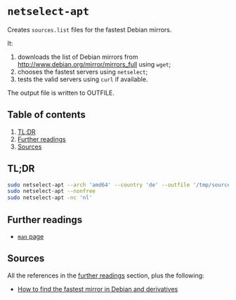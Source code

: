 # `netselect-apt`

Creates `sources.list` files for the fastest Debian mirrors.

It:

1. downloads the list of Debian mirrors from <http://www.debian.org/mirror/mirrors_full> using `wget`;
1. chooses the fastest servers using `netselect`;
1. tests the valid servers using `curl` if available.

The output file is written to OUTFILE.

## Table of contents <!-- omit in toc -->

1. [TL;DR](#tldr)
1. [Further readings](#further-readings)
1. [Sources](#sources)

## TL;DR

```sh
sudo netselect-apt --arch 'amd64' --country 'de' --outfile '/tmp/sources.list'
sudo netselect-apt --nonfree
sudo netselect-apt -nc 'nl'
```

## Further readings

- [`man` page][man page]

## Sources

All the references in the [further readings] section, plus the following:

- [How to find the fastest mirror in Debian and derivatives]

<!-- upstream -->
[man page]: https://manpages.debian.org/testing/netselect-apt/netselect-apt.1.en.html

<!-- internal references -->
[further readings]: #further-readings

<!-- external references -->
[how to find the fastest mirror in debian and derivatives]: https://www.unixmen.com/find-fastest-mirror-debian-derivatives/
